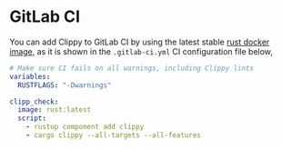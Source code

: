 # GitLab CI

You can add Clippy to GitLab CI by using the latest stable [rust docker image](https://hub.docker.com/_/rust),
as it is shown in the `.gitlab-ci.yml` CI configuration file below,

```yml
# Make sure CI fails on all warnings, including Clippy lints
variables:
  RUSTFLAGS: "-Dwarnings"

clipp_check:
  image: rust:latest
  script:
    - rustup component add clippy
    - cargo clippy --all-targets --all-features
```
